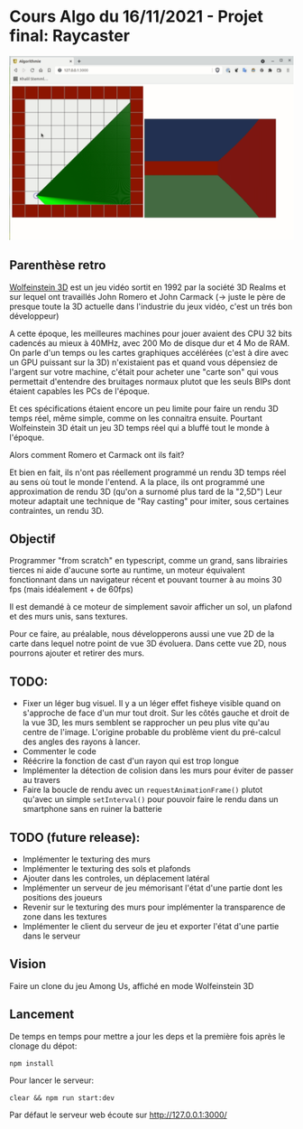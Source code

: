 # Cours Algo du 16/11/2021 - Projet final: Raycaster

![screen-gif](./capture.gif)


## Parenthèse retro

[Wolfeinstein 3D](https://youtu.be/7P_dic-pSKo) est un jeu vidéo sortit en 1992 par la société 3D Realms et sur lequel ont travaillés John Romero et John Carmack (-> juste le père de presque toute la 3D actuelle dans l'industrie du jeux vidéo, c'est un trés bon développeur)

A cette époque, les meilleures machines pour jouer avaient des CPU 32 bits cadencés au mieux à 40MHz, avec 200 Mo de disque dur et 4 Mo de RAM. On parle d'un temps ou les cartes graphiques accélérées (c'est à dire avec un GPU puissant sur la 3D) n'existaient pas et quand vous dépensiez de l'argent sur votre machine, c'était pour acheter une "carte son" qui vous permettait d'entendre des bruitages normaux plutot que les seuls BIPs dont étaient capables les PCs de l'époque.

Et ces spécifications étaient encore un peu limite pour faire un rendu 3D temps réel, même simple, comme on les connaitra ensuite.
Pourtant Wolfeinstein 3D était un jeu 3D temps réel qui a bluffé tout le monde à l'époque.

Alors comment Romero et Carmack ont ils fait?

Et bien en fait, ils n'ont pas réellement programmé un rendu 3D temps réel au sens où tout le monde l'entend. A la place, ils ont programmé une approximation de rendu 3D (qu'on a surnomé plus tard de la "2,5D") Leur moteur adaptait une technique de "Ray casting" pour imiter, sous certaines contraintes, un rendu 3D.

## Objectif
Programmer "from scratch" en typescript, comme un grand, sans librairies tierces ni aide d'aucune sorte au runtime, un moteur équivalent fonctionnant dans un navigateur récent et pouvant tourner à au moins 30 fps (mais idéalement + de 60fps)

Il est demandé à ce moteur de simplement savoir afficher un sol, un plafond et des murs unis, sans textures.

Pour ce faire, au préalable, nous développerons aussi une vue 2D de la carte dans lequel notre point de vue 3D évoluera. Dans cette vue 2D, nous pourrons ajouter et retirer des murs.


## TODO:
* Fixer un léger bug visuel. Il y a un léger effet fisheye visible quand on s'approche de face d'un mur tout droit. Sur les côtés gauche et droit de la vue 3D, les murs semblent se rapprocher un peu plus vite qu'au centre de l'image. L'origine probable du problème vient du pré-calcul des angles des rayons à lancer.
* Commenter le code
* Réécrire la fonction de cast d'un rayon qui est trop longue
* Implémenter la détection de colision dans les murs pour éviter de passer au travers
* Faire la boucle de rendu avec un `requestAnimationFrame()` plutot qu'avec un simple `setInterval()` pour pouvoir faire le rendu dans un smartphone sans en ruiner la batterie

## TODO (future release):
* Implémenter le texturing des murs
* Implémenter le texturing des sols et plafonds
* Ajouter dans les controles, un déplacement latéral
* Implémenter un serveur de jeu mémorisant l'état d'une partie dont les positions des joueurs
* Revenir sur le texturing des murs pour implémenter la transparence de zone dans les textures
* Implémenter le client du serveur de jeu et exporter l'état d'une partie dans le serveur

## Vision
Faire un clone du jeu Among Us, affiché en mode Wolfeinstein 3D

## Lancement
De temps en temps pour mettre a jour les deps et la première fois après le clonage du dépot:

```
npm install
```

Pour lancer le serveur:

```
clear && npm run start:dev
```

Par défaut le serveur web écoute sur http://127.0.0.1:3000/